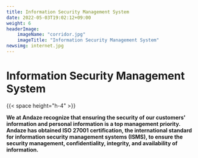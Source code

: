 ```yaml
---
title: Information Security Management System
date: 2022-05-03T19:02:12+09:00
weight: 6
headerImage:
    imageName: "corridor.jpg"
    imageTitle: "Information Security Management System"
newsimg: internet.jpg
---
```

# Information Security Management System

{{< space height="h-4" >}}

**We at Andaze recognize that ensuring the security of our customers' information and personal information is a top management priority. Andaze has obtained ISO 27001 certification, the international standard for information security management systems (ISMS), to ensure the security management, confidentiality, integrity, and availability of information.**